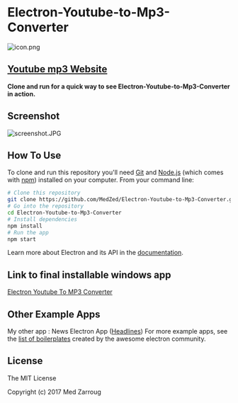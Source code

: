 # Electron-Youtube-to-Mp3-Converter

![icon.png](ytb-icon.png)


## [Youtube mp3 Website](https://medzed.github.io/youtube-mp3-app-website/)

**Clone and run for a quick way to see Electron-Youtube-to-Mp3-Converter in action.**

## Screenshot

![screenshot.JPG](img/screenshot.JPG)

## How To Use

To clone and run this repository you'll need [Git](https://git-scm.com) and [Node.js](https://nodejs.org/en/download/) (which comes with [npm](http://npmjs.com)) installed on your computer. From your command line:

```bash
# Clone this repository
git clone https://github.com/MedZed/Electron-Youtube-to-Mp3-Converter.git
# Go into the repository
cd Electron-Youtube-to-Mp3-Converter
# Install dependencies
npm install
# Run the app
npm start
```

Learn more about Electron and its API in the [documentation](http://electron.atom.io/docs/latest).

## Link to final installable windows app
[Electron Youtube To MP3 Converter](https://github.com/MedZed/Electron-Youtube-to-Mp3-Converter/releases/download/1.0.0/Youtube-mp3.exe)

## Other Example Apps
My other app : News Electron App ([Headlines](https://github.com/MedZed/Electron-Headlines))
For more example apps, see the
[list of boilerplates](http://electron.atom.io/apps/)
created by the awesome electron community.

License
-------

The MIT License

Copyright (c) 2017 Med Zarroug
